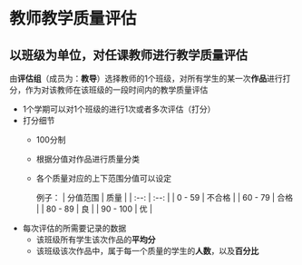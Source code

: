 # 教师教学质量评估

## 以班级为单位，对任课教师进行教学质量评估

由**评估组**（成员为：**教导**）选择教师的1个班级，对所有学生的某一次**作品**进行打分，作为对该教师在该班级的一段时间内的教学质量评估

* 1个学期可以对1个班级的进行1次或者多次评估（打分）
* 打分细节
   * 100分制
   * 根据分值对作品进行质量分类
   * 各个质量对应的上下范围分值可以设定
   
      例子：
      | 分值范围 | 质量 |
      | :--: | :--: |
      | 0 - 59 | 不合格 |
      | 60 - 79 | 合格 |
      | 80 - 89 | 良 |
      | 90 - 100 | 优 |
* 每次评估的所需要记录的数据
  * 该班级所有学生该次作品的**平均分**
  * 该班级该次作品中，属于每一个质量的学生的**人数**，以及**百分比**

